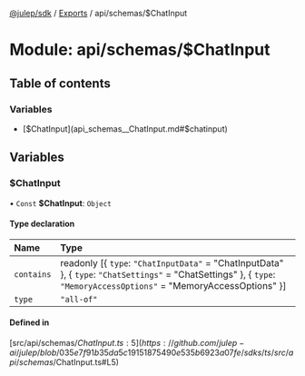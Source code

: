 [@julep/sdk](../README.md) / [Exports](../modules.md) / api/schemas/$ChatInput

# Module: api/schemas/$ChatInput

## Table of contents

### Variables

- [$ChatInput](api_schemas__ChatInput.md#$chatinput)

## Variables

### $ChatInput

• `Const` **$ChatInput**: `Object`

#### Type declaration

| Name | Type |
| :------ | :------ |
| `contains` | readonly [\{ `type`: ``"ChatInputData"`` = "ChatInputData" }, \{ `type`: ``"ChatSettings"`` = "ChatSettings" }, \{ `type`: ``"MemoryAccessOptions"`` = "MemoryAccessOptions" }] |
| `type` | ``"all-of"`` |

#### Defined in

[src/api/schemas/$ChatInput.ts:5](https://github.com/julep-ai/julep/blob/035e7f91b35da5c19151875490e535b6923a07fe/sdks/ts/src/api/schemas/$ChatInput.ts#L5)

